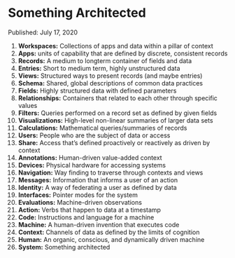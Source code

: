 # Something Architected

Published: July 17, 2020

1. **Workspaces:** Collections of apps and data within a pillar of context
2. **Apps:** units of capability that are defined by discrete, consistent records
3. **Records:** A medium to longterm container of fields and data
4. **Entries:** Short to medium term, highly unstructured data
5. **Views:** Structured ways to present records (and maybe entries)
6. **Schema:** Shared, global descriptions of common data practices
7. **Fields:** Highly structured data with defined parameters
8. **Relationships:** Containers that related to each other through specific values
9. **Filters:** Queries performed on a record set as defined by given fields
10. **Visualizations:** High-level non-linear summaries of larger data sets
11. **Calculations:** Mathematical queries/summaries of records
12. **Users:** People who are the subject of data or access
13. **Share:** Access that’s defined proactively or reactively as driven by context
14. **Annotations:** Human-driven value-added context
15. **Devices:** Physical hardware for accessing systems
16. **Navigation:** Way finding to traverse through contexts and views
17. **Messages:** Information that informs a user of an action
18. **Identity:** A way of federating a user as defined by data
19. **Interfaces:** Pointer modes for the system
20. **Evaluations:** Machine-driven observations
21. **Action:** Verbs that happen to data at a timestamp
22. **Code:** Instructions and language for a machine
23. **Machine:** A human-driven invention that executes code
24. **Context:** Channels of data as defined by the limits of cognition
25. **Human:** An organic, conscious, and dynamically driven machine
26. **System:** Something architected